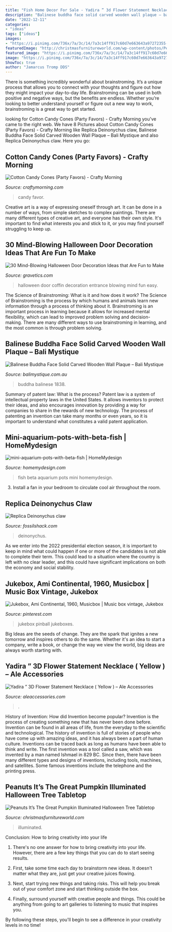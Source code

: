 ```yaml
---
title: "Fish Home Decor For Sale - Yadira ” 3d Flower Statement Necklace ( Yellow ) – Ale Accessories"
description: "Balinese buddha face solid carved wooden wall plaque – bali mystique"
date: "2022-12-11"
categories:
- "ideas"
tags: ["ideas"]
images:
- "https://i.pinimg.com/736x/7a/3c/14/7a3c14ff917c60d7e663643a97272355--music-stand-jukebox.jpg"
featuredImage: "http://christmasfurnitureworld.com/wp-content/photos/Peanuts_It_s_The_Great_Pumpkin_Illuminated_Halloween_Tree_Tabletop_Decoration_02_zj.jpg"
featured_image: "https://i.pinimg.com/736x/7a/3c/14/7a3c14ff917c60d7e663643a97272355--music-stand-jukebox.jpg"
image: "https://i.pinimg.com/736x/7a/3c/14/7a3c14ff917c60d7e663643a97272355--music-stand-jukebox.jpg"
ShowToc: true
author: "Jamarcus Tromp DDS"
---
```



There is something incredibly wonderful about brainstroming. It’s a unique process that allows you to connect with your thoughts and figure out how they might impact your day-to-day life. Brainstroming can be used in both positive and negative ways, but the benefits are endless. Whether you’re looking to better understand yourself or figure out a new way to work, brainstroming is a great way to get started.

	

		
looking for Cotton Candy Cones (Party Favors) - Crafty Morning you've came to the right web. We have 8 Pictures about Cotton Candy Cones (Party Favors) - Crafty Morning like Replica Deinonychus claw, Balinese Buddha Face Solid Carved Wooden Wall Plaque – Bali Mystique and also Replica Deinonychus claw. Here you go:
		
    
## Cotton Candy Cones (Party Favors) - Crafty Morning

<img loading=lazy src="https://www.craftymorning.com/wp-content/uploads/2016/05/cotton-candy-cones-party-favor.jpg" onerror="this.onerror=null;this.src='https://tse1.mm.bing.net/th?id=OIP.VhkM-8vKdnxgf0Qoxh8fIwHaJ4&amp;pid=15.1';" alt="Cotton Candy Cones (Party Favors) - Crafty Morning">

_Source: craftymorning.com_

>candy favor. 

	

Creative art is a way of expressing oneself through art. It can be done in a number of ways, from simple sketches to complex paintings. There are many different types of creative art, and everyone has their own style. It's important to find what interests you and stick to it, or you may find yourself struggling to keep up.

    
## 30 Mind-Blowing Halloween Door Decoration Ideas That Are Fun To Make

<img loading=lazy src="http://www.gravetics.com/wp-content/uploads/2017/07/Coffin-Entrance-Halloween-Door.jpg" onerror="this.onerror=null;this.src='https://tse4.mm.bing.net/th?id=OIP.Q-rrHyLsiNAn_NSHEVhoyQHaNL&amp;pid=15.1';" alt="30 Mind-Blowing Halloween Door Decoration Ideas that Are Fun to Make">

_Source: gravetics.com_

>halloween door coffin decoration entrance blowing mind fun easy. 

	

The Science of Brainstroming: What is it and how does it work?
The Science of Brainstroming is the process by which humans and animals learn new information through a process of thinking about it. Brainstroming is an important process in learning because it allows for increased mental flexibility, which can lead to improved problem solving and decision-making. There are many different ways to use brainstroming in learning, and the most common is through problem solving.

    
## Balinese Buddha Face Solid Carved Wooden Wall Plaque – Bali Mystique

<img loading=lazy src="https://cdn.shopify.com/s/files/1/1993/0659/products/1838b_800x.jpg?v=1569253970" onerror="this.onerror=null;this.src='https://tse4.mm.bing.net/th?id=OIP.M5v5cHfW3FRHukVF7DJMFgHaJ4&amp;pid=15.1';" alt="Balinese Buddha Face Solid Carved Wooden Wall Plaque – Bali Mystique">

_Source: balimystique.com.au_

>buddha balinese 1838. 

	

Summary of patent law: What is the process?
Patent law is a system of intellectual property laws in the United States. It allows inventors to protect their ideas, and also encourages innovation by providing a way for companies to share in the rewards of new technology. The process of patenting an invention can take many months or even years, so it is important to understand what constitutes a valid patent application.

    
## Mini-aquarium-pots-with-beta-fish | HomeMydesign

<img loading=lazy src="https://homemydesign.com/wp-content/uploads/2015/10/mini-aquarium-pots-with-beta-fish.jpg" onerror="this.onerror=null;this.src='https://tse2.mm.bing.net/th?id=OIP.C_diyS99x2hPneHI-5qZ3QHaK4&amp;pid=15.1';" alt="mini-aquarium-pots-with-beta-fish | HomeMydesign">

_Source: homemydesign.com_

>fish beta aquarium pots mini homemydesign. 

	

3. Install a fan in your bedroom to circulate cool air throughout the room.

    
## Replica Deinonychus Claw

<img loading=lazy src="https://www.fossilshack.com/uploads/2/5/5/6/2556175/s396241073584553_p2768_i2_w640.jpeg" onerror="this.onerror=null;this.src='https://tse2.mm.bing.net/th?id=OIP.4OlezlhSSdBT6hpT-2KKoQHaFj&amp;pid=15.1';" alt="Replica Deinonychus claw">

_Source: fossilshack.com_

>deinonychus. 

	

As we enter into the 2022 presidential election season, it is important to keep in mind what could happen if one or more of the candidates is not able to complete their term. This could lead to a situation where the country is left with no clear leader, and this could have significant implications on both the economy and social stability.

    
## Jukebox, Ami Continental, 1960, Musicbox | Music Box Vintage, Jukebox

<img loading=lazy src="https://i.pinimg.com/736x/7a/3c/14/7a3c14ff917c60d7e663643a97272355--music-stand-jukebox.jpg" onerror="this.onerror=null;this.src='https://tse1.mm.bing.net/th?id=OIP.v6PUvNTR3U_F3UDVYd3TNgHaJ4&amp;pid=15.1';" alt="Jukebox, Ami Continental, 1960, Musicbox | Music box vintage, Jukebox">

_Source: pinterest.com_

>jukebox pinball jukeboxes. 

	

Big Ideas are the seeds of change. They are the spark that ignites a new tomorrow and inspires others to do the same. Whether it's an idea to start a company, write a book, or change the way we view the world, big ideas are always worth starting with.

    
## Yadira ” 3D Flower Statement Necklace ( Yellow ) – Ale Accessories

<img loading=lazy src="https://aleaccessories.com/wp-content/uploads/2020/08/C114FF47-DE82-49D8-BD26-83827A64CBA7.jpeg" onerror="this.onerror=null;this.src='https://tse4.mm.bing.net/th?id=OIP.rcO2ScGQX6ybTxoVXRqtiwHaJ4&amp;pid=15.1';" alt="Yadira ” 3D Flower Statement Necklace ( Yellow ) – Ale Accessories">

_Source: aleaccessories.com_

>. 

	

History of Invention: How did Invention become popular?
Invention is the process of creating something new that has never been done before. Invention can be found in all areas of life, from the everyday to the scientific and technological. The history of invention is full of stories of people who have come up with amazing ideas, and it has always been a part of human culture. Inventions can be traced back as long as humans have been able to think and write. The first invention was a tool called a saw, which was invented by a man named Ishmael in 829 BC. Since then, there have been many different types and designs of inventions, including tools, machines, and satellites. Some famous inventions include the telephone and the printing press.

    
## Peanuts It’s The Great Pumpkin Illuminated Halloween Tree Tabletop

<img loading=lazy src="http://christmasfurnitureworld.com/wp-content/photos/Peanuts_It_s_The_Great_Pumpkin_Illuminated_Halloween_Tree_Tabletop_Decoration_02_zj.jpg" onerror="this.onerror=null;this.src='https://tse3.mm.bing.net/th?id=OIP.MFtNNOjA_ybsFtlWgTm6HgAAAA&amp;pid=15.1';" alt="Peanuts It’s The Great Pumpkin Illuminated Halloween Tree Tabletop">

_Source: christmasfurnitureworld.com_

>illuminated. 

	

Conclusion: How to bring creativity into your life
1. There's no one answer for how to bring creativity into your life. However, there are a few key things that you can do to start seeing results.
2. First, take some time each day to brainstorm new ideas. It doesn't matter what they are, just get your creative juices flowing.

3. Next, start trying new things and taking risks. This will help you break out of your comfort zone and start thinking outside the box.

4. Finally, surround yourself with creative people and things. This could be anything from going to art galleries to listening to music that inspires you.

By following these steps, you'll begin to see a difference in your creativity levels in no time!

